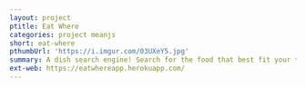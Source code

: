 ```yaml
---
layout: project
ptitle: Eat Where
categories: project meanjs
short: eat-where
pthumbUrl: 'https://i.imgur.com/03UXeY5.jpg'
summary: A dish search engine! Search for the food that best fit your taste when you are in a new place.
ext-web: https://eatwhereapp.herokuapp.com/
---
```

